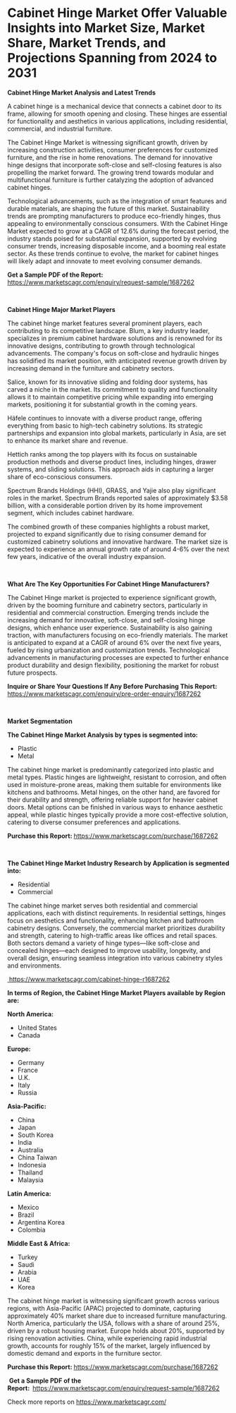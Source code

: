 <p><h1>Cabinet Hinge Market Offer Valuable Insights into Market Size, Market Share, Market Trends, and Projections Spanning from 2024 to 2031</h1></p><p><strong>Cabinet Hinge Market Analysis and Latest Trends</strong></p>
<p><p>A cabinet hinge is a mechanical device that connects a cabinet door to its frame, allowing for smooth opening and closing. These hinges are essential for functionality and aesthetics in various applications, including residential, commercial, and industrial furniture. </p><p>The Cabinet Hinge Market is witnessing significant growth, driven by increasing construction activities, consumer preferences for customized furniture, and the rise in home renovations. The demand for innovative hinge designs that incorporate soft-close and self-closing features is also propelling the market forward. The growing trend towards modular and multifunctional furniture is further catalyzing the adoption of advanced cabinet hinges. </p><p>Technological advancements, such as the integration of smart features and durable materials, are shaping the future of this market. Sustainability trends are prompting manufacturers to produce eco-friendly hinges, thus appealing to environmentally conscious consumers. With the Cabinet Hinge Market expected to grow at a CAGR of 12.6% during the forecast period, the industry stands poised for substantial expansion, supported by evolving consumer trends, increasing disposable income, and a booming real estate sector. As these trends continue to evolve, the market for cabinet hinges will likely adapt and innovate to meet evolving consumer demands.</p></p>
<p><strong>Get a Sample PDF of the Report:&nbsp;</strong> <a href="https://www.marketscagr.com/enquiry/request-sample/1687262?utm_campaign=1889&utm_medium=2&utm_source=Github&utm_content=ia&utm_term=31122024&utm_id=cabinet-hinge">https://www.marketscagr.com/enquiry/request-sample/1687262</a></p>
<p>&nbsp;</p>
<p><strong>Cabinet Hinge Major Market Players</strong></p>
<p><p>The cabinet hinge market features several prominent players, each contributing to its competitive landscape. Blum, a key industry leader, specializes in premium cabinet hardware solutions and is renowned for its innovative designs, contributing to growth through technological advancements. The company's focus on soft-close and hydraulic hinges has solidified its market position, with anticipated revenue growth driven by increasing demand in the furniture and cabinetry sectors.</p><p>Salice, known for its innovative sliding and folding door systems, has carved a niche in the market. Its commitment to quality and functionality allows it to maintain competitive pricing while expanding into emerging markets, positioning it for substantial growth in the coming years.</p><p>Häfele continues to innovate with a diverse product range, offering everything from basic to high-tech cabinetry solutions. Its strategic partnerships and expansion into global markets, particularly in Asia, are set to enhance its market share and revenue.</p><p>Hettich ranks among the top players with its focus on sustainable production methods and diverse product lines, including hinges, drawer systems, and sliding solutions. This approach aids in capturing a larger share of eco-conscious consumers.</p><p>Spectrum Brands Holdings (HHI), GRASS, and Yajie also play significant roles in the market. Spectrum Brands reported sales of approximately $3.58 billion, with a considerable portion driven by its home improvement segment, which includes cabinet hardware.</p><p>The combined growth of these companies highlights a robust market, projected to expand significantly due to rising consumer demand for customized cabinetry solutions and innovative hardware. The market size is expected to experience an annual growth rate of around 4-6% over the next few years, indicative of the overall industry expansion.</p></p>
<p>&nbsp;</p>
<p><strong>What Are The Key Opportunities For Cabinet Hinge Manufacturers?</strong></p>
<p><p>The Cabinet Hinge market is projected to experience significant growth, driven by the booming furniture and cabinetry sectors, particularly in residential and commercial construction. Emerging trends include the increasing demand for innovative, soft-close, and self-closing hinge designs, which enhance user experience. Sustainability is also gaining traction, with manufacturers focusing on eco-friendly materials. The market is anticipated to expand at a CAGR of around 6% over the next five years, fueled by rising urbanization and customization trends. Technological advancements in manufacturing processes are expected to further enhance product durability and design flexibility, positioning the market for robust future prospects.</p></p>
<p><strong>Inquire or Share Your Questions If Any Before Purchasing This Report:</strong> <a href="https://www.marketscagr.com/enquiry/pre-order-enquiry/1687262?utm_campaign=1889&utm_medium=2&utm_source=Github&utm_content=ia&utm_term=31122024&utm_id=cabinet-hinge">https://www.marketscagr.com/enquiry/pre-order-enquiry/1687262</a></p>
<p>&nbsp;</p>
<p><strong>Market Segmentation</strong></p>
<p><strong>The Cabinet Hinge Market Analysis by types is segmented into:</strong></p>
<p><ul><li>Plastic</li><li>Metal</li></ul></p>
<p><p>The cabinet hinge market is predominantly categorized into plastic and metal types. Plastic hinges are lightweight, resistant to corrosion, and often used in moisture-prone areas, making them suitable for environments like kitchens and bathrooms. Metal hinges, on the other hand, are favored for their durability and strength, offering reliable support for heavier cabinet doors. Metal options can be finished in various ways to enhance aesthetic appeal, while plastic hinges typically provide a more cost-effective solution, catering to diverse consumer preferences and applications.</p></p>
<p><strong>Purchase this Report:&nbsp;</strong><a href="https://www.marketscagr.com/purchase/1687262?utm_campaign=1889&utm_medium=2&utm_source=Github&utm_content=ia&utm_term=31122024&utm_id=cabinet-hinge">https://www.marketscagr.com/purchase/1687262</a></p>
<p>&nbsp;</p>
<p><strong>The Cabinet Hinge Market Industry Research by Application is segmented into:</strong></p>
<p><ul><li>Residential</li><li>Commercial</li></ul></p>
<p><p>The cabinet hinge market serves both residential and commercial applications, each with distinct requirements. In residential settings, hinges focus on aesthetics and functionality, enhancing kitchen and bathroom cabinetry designs. Conversely, the commercial market prioritizes durability and strength, catering to high-traffic areas like offices and retail spaces. Both sectors demand a variety of hinge types—like soft-close and concealed hinges—each designed to improve usability, longevity, and overall design, ensuring seamless integration into various cabinetry styles and environments.</p></p>
<p><a href="https://www.marketscagr.com/cabinet-hinge-r1687262?utm_campaign=1889&utm_medium=2&utm_source=Github&utm_content=ia&utm_term=31122024&utm_id=cabinet-hinge">&nbsp;https://www.marketscagr.com/cabinet-hinge-r1687262</a></p>
<p><strong>In terms of Region, the Cabinet Hinge Market Players available by Region are:</strong></p>
<p>
    <p> <strong> North America: </strong>
        <ul>
            <li>United States</li>
            <li>Canada</li>
        </ul>
        </p> 
    <p> <strong> Europe: </strong>
        <ul>
            <li>Germany</li>
            <li>France</li>
            <li>U.K.</li>
            <li>Italy</li>
            <li>Russia</li>
        </ul>
        </p> 
    <p> <strong> Asia-Pacific: </strong>
        <ul>
            <li>China</li>
            <li>Japan</li>
            <li>South Korea</li>
            <li>India</li>
            <li>Australia</li>
            <li>China Taiwan</li>
            <li>Indonesia</li>
            <li>Thailand</li>
            <li>Malaysia</li>
        </ul>
        </p> 
    <p> <strong> Latin America: </strong>
        <ul>
            <li>Mexico</li>
            <li>Brazil</li>
            <li>Argentina Korea</li>
            <li>Colombia</li>
        </ul>
        </p> 
    <p> <strong> Middle East & Africa: </strong>
        <ul>
            <li>Turkey</li>
            <li>Saudi</li>
            <li>Arabia</li>
            <li>UAE</li>
            <li>Korea</li>
        </ul>
    </p>
    </p>
<p><p>The cabinet hinge market is witnessing significant growth across various regions, with Asia-Pacific (APAC) projected to dominate, capturing approximately 40% market share due to increased furniture manufacturing. North America, particularly the USA, follows with a share of around 25%, driven by a robust housing market. Europe holds about 20%, supported by rising renovation activities. China, while experiencing rapid industrial growth, accounts for roughly 15% of the market, largely influenced by domestic demand and exports in the furniture sector.</p></p>
<p><strong>Purchase this Report: </strong><a href="https://www.marketscagr.com/purchase/1687262?utm_campaign=1889&utm_medium=2&utm_source=Github&utm_content=ia&utm_term=31122024&utm_id=cabinet-hinge">https://www.marketscagr.com/purchase/1687262</a></p>
<p>&nbsp;<strong>Get a Sample PDF of the Report:&nbsp;&nbsp;</strong><a href="https://www.marketscagr.com/enquiry/request-sample/1687262?utm_campaign=1889&utm_medium=2&utm_source=Github&utm_content=ia&utm_term=31122024&utm_id=cabinet-hinge">https://www.marketscagr.com/enquiry/request-sample/1687262</a></p>
<p><strong></strong></p>
<p>Check more reports on <a href="https://www.marketscagr.com/?utm_campaign=1889&utm_medium=2&utm_source=Github&utm_content=ia&utm_term=31122024&utm_id=cabinet-hinge">https://www.marketscagr.com/</a></p>